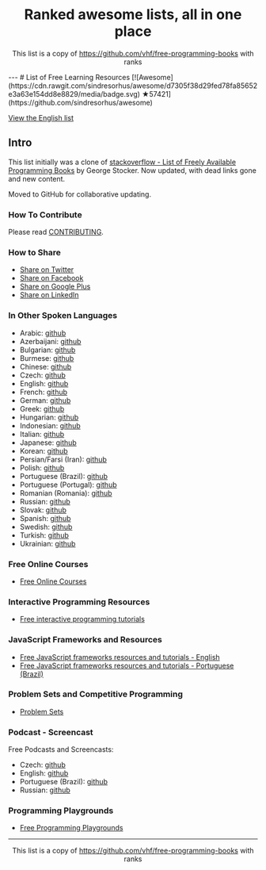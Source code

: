 <h1 align="center">
Ranked awesome lists, all in one place
</h1>
<p align="center">
	This list is a copy of <a href="https://github.com/vhf/free-programming-books">https://github.com/vhf/free-programming-books</a> with ranks
</p>
---
# List of Free Learning Resources [![Awesome](https://cdn.rawgit.com/sindresorhus/awesome/d7305f38d29fed78fa85652e3a63e154dd8e8829/media/badge.svg) ★57421](https://github.com/sindresorhus/awesome)

[View the English list](https://github.com/vhf/free-programming-books/blob/master//free-programming-books.md)

## Intro
This list initially was a clone of [stackoverflow - List of Freely Available Programming Books](http://web.archive.org/web/20130824154208/http://stackoverflow.com/a/392926) by George Stocker. Now updated, with dead links gone and new content.

Moved to GitHub for collaborative updating.

### How To Contribute

Please read [CONTRIBUTING](https://github.com/vhf/free-programming-books/blob/master//CONTRIBUTING.md).

### How to Share
+ [Share on Twitter](http://twitter.com/home?status=https://github.com/vhf/free-programming-books%0AFree%20Programming%20Books)
+ [Share on Facebook](http://www.facebook.com/sharer/sharer.php?s=100&p[url]=https://github.com/vhf/free-programming-books&p[images][0]=&p[title]=Free%20Programming%20Books&p[summary]=)
+ [Share on Google Plus](https://plus.google.com/share?url=https://github.com/vhf/free-programming-books)
+ [Share on LinkedIn](http://www.linkedin.com/shareArticle?mini=true&url=https://github.com/vhf/free-programming-books&title=Free%20Programming%20Books&summary=&source=)


### In Other Spoken Languages
+ Arabic: [github](https://github.com/vhf/free-programming-books/blob/master//free-programming-books-ar.md)
+ Azerbaijani: [github](https://github.com/vhf/free-programming-books/blob/master//free-programming-books-az.md)
+ Bulgarian: [github](https://github.com/vhf/free-programming-books/blob/master//free-programming-books-bg.md)
+ Burmese: [github](https://github.com/vhf/free-programming-books/blob/master//free-programming-books-mm.md)
+ Chinese: [github](https://github.com/vhf/free-programming-books/blob/master//free-programming-books-zh.md)
+ Czech: [github](https://github.com/vhf/free-programming-books/blob/master//free-programming-books-cs.md)
+ English: [github](https://github.com/vhf/free-programming-books/blob/master//free-programming-books.md)
+ French: [github](https://github.com/vhf/free-programming-books/blob/master//free-programming-books-fr.md)
+ German: [github](https://github.com/vhf/free-programming-books/blob/master//free-programming-books-de.md)
+ Greek: [github](https://github.com/vhf/free-programming-books/blob/master//free-programming-books-gr.md)
+ Hungarian: [github](https://github.com/vhf/free-programming-books/blob/master//free-programming-books-hu.md)
+ Indonesian: [github](https://github.com/vhf/free-programming-books/blob/master//free-programming-books-id.md)
+ Italian: [github](https://github.com/vhf/free-programming-books/blob/master//free-programming-books-it.md)
+ Japanese: [github](https://github.com/vhf/free-programming-books/blob/master//free-programming-books-ja.md)
+ Korean: [github](https://github.com/vhf/free-programming-books/blob/master//free-programming-books-ko.md)
+ Persian/Farsi (Iran): [github](https://github.com/vhf/free-programming-books/blob/master//free-programming-books-fa_IR.md)
+ Polish: [github](https://github.com/vhf/free-programming-books/blob/master//free-programming-books-pl.md)
+ Portuguese (Brazil): [github](https://github.com/vhf/free-programming-books/blob/master//free-programming-books-pt_BR.md)
+ Portuguese (Portugal): [github](https://github.com/vhf/free-programming-books/blob/master//free-programming-books-pt_PT.md)
+ Romanian (Romania): [github](https://github.com/vhf/free-programming-books/blob/master//free-programming-books-ro.md)
+ Russian: [github](https://github.com/vhf/free-programming-books/blob/master//free-programming-books-ru.md)
+ Slovak: [github](https://github.com/vhf/free-programming-books/blob/master//free-programming-books-sk.md)
+ Spanish: [github](https://github.com/vhf/free-programming-books/blob/master//free-programming-books-es.md)
+ Swedish: [github](https://github.com/vhf/free-programming-books/blob/master//free-programming-books-se.md)
+ Turkish: [github](https://github.com/vhf/free-programming-books/blob/master//free-programming-books-tr.md)
+ Ukrainian: [github](https://github.com/vhf/free-programming-books/blob/master//free-programming-books-ua.md)


### Free Online Courses
+ [Free Online Courses](https://github.com/vhf/free-programming-books/blob/master//free-courses-en.md)


### Interactive Programming Resources
+ [Free interactive programming tutorials](https://github.com/vhf/free-programming-books/blob/master//free-programming-interactive-tutorials-en.md)


### JavaScript Frameworks and Resources
+ [Free JavaScript frameworks resources and tutorials - English](https://github.com/vhf/free-programming-books/blob/master//javascript-frameworks-resources.md)
+ [Free JavaScript frameworks resources and tutorials - Portuguese (Brazil)](https://github.com/vhf/free-programming-books/blob/master//javascript-frameworks-resources-pt_BR.md)


### Problem Sets and Competitive Programming
+ [Problem Sets](https://github.com/vhf/free-programming-books/blob/master//problem-sets-competitive-programming.md)


### Podcast - Screencast
Free Podcasts and Screencasts:

+ Czech: [github](https://github.com/vhf/free-programming-books/blob/master//free-podcasts-screencasts-cs.md)
+ English: [github](https://github.com/vhf/free-programming-books/blob/master//free-podcasts-screencasts-en.md)
+ Portuguese (Brazil): [github](https://github.com/vhf/free-programming-books/blob/master//free-podcasts-screencasts-pt_BR.md)
+ Russian: [github](https://github.com/vhf/free-programming-books/blob/master//free-podcasts-screencasts-ru.md)


### Programming Playgrounds
+ [Free Programming Playgrounds](https://github.com/vhf/free-programming-books/blob/master//free-programming-playgrounds.md)
---
<p align="center">
	This list is a copy of <a href="https://github.com/vhf/free-programming-books">https://github.com/vhf/free-programming-books</a> with ranks
</p>
